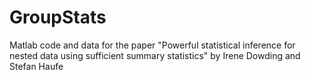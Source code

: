 # GroupStats
Matlab code and data for the paper "Powerful statistical inference for nested data using sufficient summary statistics" by Irene Dowding and Stefan Haufe
